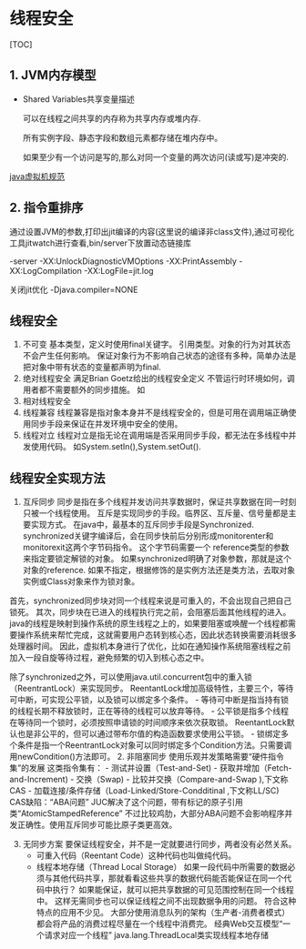 # 线程安全

[TOC]

## 1. JVM内存模型

- Shared Variables共享变量描述

  可以在线程之间共享的内存称为共享内存或堆内存.

  所有实例字段、静态字段和数组元素都存储在堆内存中。

  如果至少有一个访问是写的,那么对同一个变量的两次访问(读或写)是冲突的.

[java虚拟机规范](https://docs.oracle.com/javase/specs/jls/se8/html/jls-17.html)

## 2. 指令重排序

通过设置JVM的参数,打印出jit编译的内容(这里说的编译非class文件),通过可视化工具jitwatch进行查看,bin/server下放置动态链接库

-server -XX:UnlockDiagnosticVMOptions -XX:PrintAssembly -XX:LogCompilation -XX:LogFile=jit.log

关闭jit优化 -Djava.compiler=NONE

## 线程安全

1. 不可变
基本类型，定义时使用final关键字。
引用类型。对象的行为对其状态不会产生任何影响。
保证对象行为不影响自己状态的途径有多种，简单办法是把对象中带有状态的变量都声明为final.
2. 绝对线程安全
满足Brian Goetz给出的线程安全定义
不管运行时环境如何，调用者都不需要额外的同步措施。
如
3. 相对线程安全
4. 线程兼容
线程兼容是指对象本身并不是线程安全的，但是可用在调用端正确使用同步手段来保证在并发环境中安全的使用。
5. 线程对立
线程对立是指无论在调用端是否采用同步手段，都无法在多线程中并发使用代码。
如System.setIn(),System.setOut().

## 线程安全实现方法

1. 互斥同步
同步是指在多个线程并发访问共享数据时，保证共享数据在同一时刻只被一个线程使用。
互斥是实现同步的手段。临界区、互斥量、信号量都是主要实现方式。
在java中，最基本的互斥同步手段是Synchronized.
synchronized关键字编译后，会在同步快前后分别形成monitorenter和monitorexit这两个字节码指令。
这个字节码需要一个 reference类型的参数来指定要锁定解锁的对象。
如果synchronized明确了对象参数，那就是这个对象的reference.
如果不指定，根据修饰的是实例方法还是类方法，去取对象实例或Class对象来作为锁对象。

首先，synchronized同步块对同一个线程来说是可重入的，不会出现自己把自己锁死。
其次，同步块在已进入的线程执行完之前，会阻塞后面其他线程的进入。
java的线程是映射到操作系统的原生线程之上的，如果要阻塞或唤醒一个线程都需要操作系统来帮忙完成，这就需要用户态转到核心态，因此状态转换需要消耗很多处理器时间。
因此，虚拟机本身进行了优化，比如在通知操作系统阻塞线程之前加入一段自旋等待过程，避免频繁的切入到核心态之中。

除了synchronized之外，可以使用java.util.concurrent包中的重入锁（ReentrantLock）来实现同步。
ReentantLock增加高级特性，主要三个，等待可中断，可实现公平锁，以及锁可以绑定多个条件。
    - 等待可中断是指当持有锁的线程长期不释放锁时，正在等待的线程可以放弃等待。
    - 公平锁是指多个线程在等待同一个锁时，必须按照申请锁的时间顺序来依次获取锁。
    ReentantLock默认也是非公平的，但可以通过带布尔值的构造函数要求使用公平锁。
    - 锁绑定多个条件是指一个ReentrantLock对象可以同时绑定多个Condition方法。只需要调用newCondition()方法即可。
2. 非阻塞同步
使用乐观并发策略需要“硬件指令集”的发展
这类指令集有：
    - 测试并设置（Test-and-Set)
    - 获取并增加（Fetch-and-Increment)
    - 交换（Swap)
    - 比较并交换（Compare-and-Swap ),下文称CAS
    - 加载连接/条件存储（Load-Linked/Store-Condditinal ,下文称LL/SC)
CAS缺陷：“ABA问题”
JUC解决了这个问题，带有标记的原子引用类“AtomicStampedReference”
不过比较鸡肋，大部分ABA问题不会影响程序并发正确性。使用互斥同步可能比原子类更高效。

3. 无同步方案
要保证线程安全，并不是一定就要进行同步，两者没有必然关系。
    - 可重入代码（Reentant Code）这种代码也叫做纯代码。
    - 线程本地存储（Thread Local Storage）
    如果一段代码中所需要的数据必须与其他代码共享，那就看看这些共享的数据代码能否能保证在同一个代码中执行？
    如果能保证，就可以把共享数据的可见范围控制在同一个线程中。
    这样无需同步也可以保证线程之间不出现数据争用的问题。
符合这种特点的应用不少见。
大部分使用消息队列的架构（生产者-消费者模式）都会将产品的消费过程尽量在一个线程中消费完。
经典Web交互模型“一个请求对应一个线程”
java.lang.ThreadLocal类实现线程本地存储







​    





 







































































































































